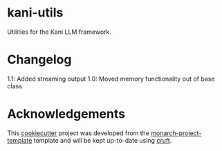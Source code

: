 # kani-utils

Utilities for the Kani LLM framework.

# Changelog

1.1: Added streaming output
1.0: Moved memory functionality out of base class

# Acknowledgements

This [cookiecutter](https://cookiecutter.readthedocs.io/en/stable/README.html) project was developed from the [monarch-project-template](https://github.com/monarch-initiative/monarch-project-template) template and will be kept up-to-date using [cruft](https://cruft.github.io/cruft/).
